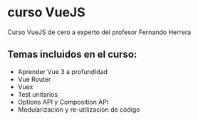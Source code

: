 # curso VueJS

Curso VueJS de cero a experto del profesor Fernando Herrera

## Temas incluidos en el curso:
- Aprender Vue 3 a profundidad
- Vue Router
- Vuex
- Test unitarios
- Options API y Composition API
- Modularización y re-utilizacion de código







